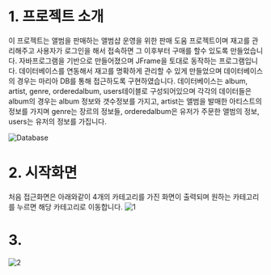 # 1. 프로젝트 소개
이 프로젝트는 앨범을 판매하는 앨범샵 운영을 위한 판매 도움 프로젝트이며 재고를 관리해주고 사용자가 로그인을 해서 접속하면 그 이후부터 구매를 할수 있도록 만들었습니다. 자바프로그램을 기반으로 만들어졌으며 JFrame을 토대로 동작하는 프로그램입니다. 데이터베이스를 연동해서 재고를 명확하게 관리할 수 있게 만들었으며 데이터베이스의 경우는 마리아 DB를 통해 접근하도록 구현하였습니다. 데이터베이스는 album, artist, genre, orderedalbum, users테이블로 구성되어있으며 각각의 데이터들은 album의 경우는 album 정보와 갯수정보를 가지고, artist는 앨범을 발매한 아티스트의 정보를 가지며 genre는 장르의 정보들, orderedalbum은 유저가 주문한 앨범의 정보, users는 유저의 정보를 가집니다.

![Database](https://user-images.githubusercontent.com/52379503/128654408-0872e646-5465-43f5-be87-bbf34cdc682c.png)

# 2. 시작화면
처음 접근화면은 아래와같이 4개의 카테고리를 가진 화면이 출력되며 원하는 카테고리를 누르면 해당 카테고리로 이동합니다.
![1](https://user-images.githubusercontent.com/52379503/128654716-9c74a701-82cc-48f7-9d94-9e9531e7b3ea.png)

# 3. 
![2](https://user-images.githubusercontent.com/52379503/128654910-3ec96684-b2c5-40b4-b608-b2e5daebbb8a.png)

